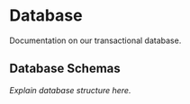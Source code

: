 # Database

Documentation on our transactional database.

## Database Schemas

_Explain database structure here._
